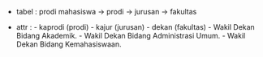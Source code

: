 - tabel : prodi
    mahasiswa -> prodi -> jurusan -> fakultas

- attr : - kaprodi (prodi)
         - kajur (jurusan)
         - dekan (fakultas)
            - Wakil Dekan Bidang Akademik. 
            - Wakil Dekan Bidang Administrasi Umum.
            - Wakil Dekan Bidang Kemahasiswaan.
